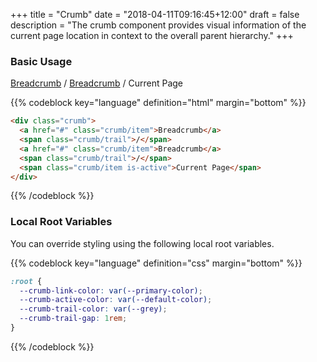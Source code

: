 +++
title = "Crumb"
date = "2018-04-11T09:16:45+12:00"
draft = false
description = "The crumb component provides visual information of the current page location in context to the overall parent hierarchy."
+++

### Basic Usage

<div class="crumb margin-bottom:2">
  <a href="#" class="crumb/item">Breadcrumb</a>
  <span class="crumb/trail">/</span>
  <a href="#" class="crumb/item">Breadcrumb</a>
  <span class="crumb/trail">/</span>
  <span class="crumb/item is-active">Current Page</span>
</div>

{{% codeblock key="language" definition="html" margin="bottom" %}}
```html
<div class="crumb">
  <a href="#" class="crumb/item">Breadcrumb</a>
  <span class="crumb/trail">/</span>
  <a href="#" class="crumb/item">Breadcrumb</a>
  <span class="crumb/trail">/</span>
  <span class="crumb/item is-active">Current Page</span>
</div>
```
{{% /codeblock %}}

### Local Root Variables

You can override styling using the following local root variables.

{{% codeblock key="language" definition="css" margin="bottom" %}}
```css
:root {
  --crumb-link-color: var(--primary-color);
  --crumb-active-color: var(--default-color);
  --crumb-trail-color: var(--grey);
  --crumb-trail-gap: 1rem;
}
```
{{% /codeblock %}}
